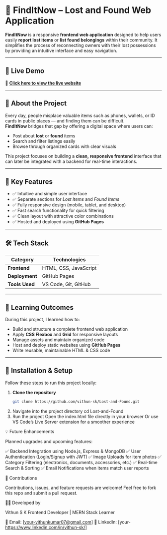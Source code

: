 # 🧭 FindItNow – Lost and Found Web Application

**FindItNow** is a responsive **frontend web application** designed to help users easily **report lost items** or **list found belongings** within their community. It simplifies the process of reconnecting owners with their lost possessions by providing an intuitive interface and easy navigation.

---

## 🚀 Live Demo
🔗 **[Click here to view the live website](https://vithun-sk.github.io/Lost-and-Found/)**

---

## 📖 About the Project

Every day, people misplace valuable items such as phones, wallets, or ID cards in public places — and finding them can be difficult.  
**FindItNow** bridges that gap by offering a digital space where users can:

- Post about **lost** or **found** items  
- Search and filter listings easily  
- Browse through organized cards with clear visuals  

This project focuses on building a **clean, responsive frontend** interface that can later be integrated with a backend for real-time interactions.

---

## 🧩 Key Features

- ✅ Intuitive and simple user interface  
- ✅ Separate sections for *Lost Items* and *Found Items*  
- ✅ Fully responsive design (mobile, tablet, and desktop)  
- ✅ Fast search functionality for quick filtering  
- ✅ Clean layout with attractive color combinations  
- ✅ Hosted and deployed using **GitHub Pages**  

---

## 🛠️ Tech Stack

| Category | Technologies |
|-----------|--------------|
| **Frontend** | HTML, CSS, JavaScript |
| **Deployment** | GitHub Pages |
| **Tools Used** | VS Code, Git, GitHub |

---

## 🧠 Learning Outcomes

During this project, I learned how to:

- Build and structure a complete frontend web application  
- Apply **CSS Flexbox** and **Grid** for responsive layouts  
- Manage assets and maintain organized code  
- Host and deploy static websites using **GitHub Pages**  
- Write reusable, maintainable HTML & CSS code  

---

## 🧰 Installation & Setup

Follow these steps to run this project locally:

1. **Clone the repository**
   ```bash
   git clone https://github.com/vithun-sk/Lost-and-Found.git
2. Navigate into the project directory
    cd Lost-and-Found
3. Run the project
    Open the index.html file directly in your browser
    Or use VS Code’s Live Server extension for a smoother experience

💡 Future Enhancements

Planned upgrades and upcoming features:

✅ Backend Integration using Node.js, Express & MongoDB
✅ User Authentication (Login/Signup with JWT)
✅ Image Uploads for item photos
✅ Category Filtering (electronics, documents, accessories, etc.)
✅ Real-time Search & Sorting
✅ Email Notifications when items match user reports

🙌 Contributions

Contributions, issues, and feature requests are welcome!
Feel free to fork this repo and submit a pull request.

🧑‍💻 Developed by

Vithun S K
Frontend Developer | MERN Stack Learner

📧 Email: [your-vithunkumar07@gmail.com]
🔗 LinkedIn: [your-https://www.linkedin.com/in/vithun-sk/]

